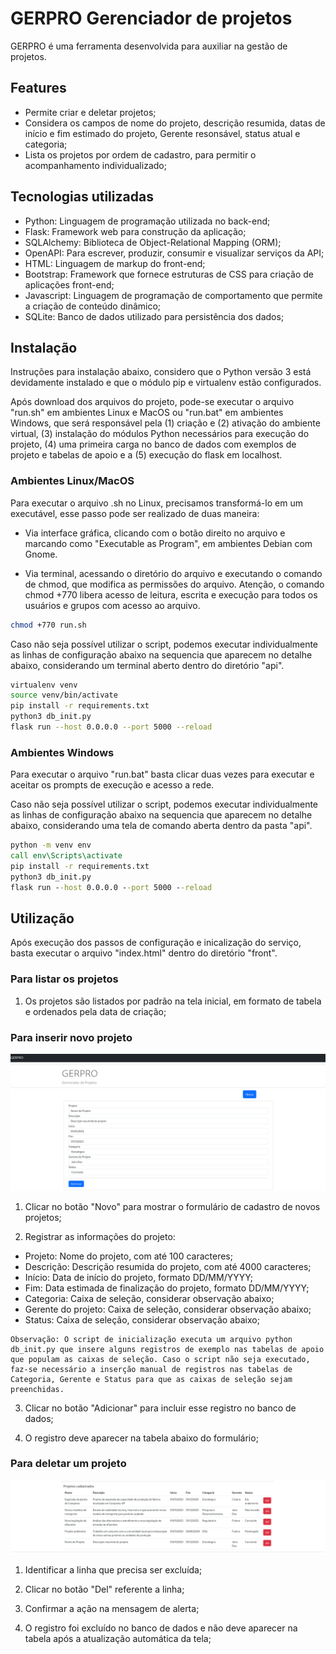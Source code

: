 # GERPRO Gerenciador de projetos

GERPRO é uma ferramenta desenvolvida para auxiliar na gestão de projetos.

## Features

- Permite criar e deletar projetos;
- Considera os campos de nome do projeto, descrição resumida, datas de início e fim estimado do projeto, Gerente resonsável, status atual e categoria;
- Lista os projetos por ordem de cadastro, para permitir o acompanhamento individualizado;

## Tecnologias utilizadas

- Python: Linguagem de programação utilizada no back-end;
- Flask: Framework web para construção da aplicação;
- SQLAlchemy: Biblioteca de Object-Relational Mapping (ORM);
- OpenAPI: Para escrever, produzir, consumir e visualizar serviços da API;
- HTML: Linguagem de markup do front-end;
- Bootstrap: Framework que fornece estruturas de CSS para criação de aplicações front-end;
- Javascript: Linguagem de programação de comportamento que permite a criação de conteúdo dinâmico;
- SQLite: Banco de dados utilizado para persistência dos dados;

## Instalação

Instruções para instalação abaixo, considero que o Python versão 3 está devidamente instalado e que o módulo pip e virtualenv estão configurados.

Após download dos arquivos do projeto, pode-se executar o arquivo "run.sh" em ambientes Linux e MacOS ou "run.bat" em ambientes Windows, que será responsável pela (1) criação e (2) ativação do ambiente virtual, (3) instalação do módulos Python necessários para execução do projeto, (4) uma primeira carga no banco de dados com exemplos de projeto e tabelas de apoio e a (5) execução do flask em localhost.

### Ambientes Linux/MacOS

Para executar o arquivo .sh no Linux, precisamos transformá-lo em um executável, esse passo pode ser realizado de duas maneira:

- Via interface gráfica, clicando com o botão direito no arquivo e marcando como "Executable as Program", em ambientes Debian com Gnome.

- Via terminal, acessando o diretório do arquivo e executando o comando de chmod, que modifica as permissões do arquivo. Atenção, o comando chmod +770 libera acesso de leitura, escrita e execução para todos os usuários e grupos com acesso ao arquivo.

```bash
chmod +770 run.sh
```

Caso não seja possível utilizar o script, podemos executar individualmente as linhas de configuração abaixo na sequencia que aparecem no detalhe abaixo, considerando um terminal aberto dentro do diretório "api".

``` bash
virtualenv venv
source venv/bin/activate
pip install -r requirements.txt
python3 db_init.py
flask run --host 0.0.0.0 --port 5000 --reload
```

### Ambientes Windows

Para executar o arquivo "run.bat" basta clicar duas vezes para executar e aceitar os prompts de execução e acesso a rede.

Caso não seja possível utilizar o script, podemos executar individualmente as linhas de configuração abaixo na sequencia que aparecem no detalhe abaixo, considerando uma tela de comando aberta dentro da pasta "api".

``` cmd
python -m venv env
call env\Scripts\activate
pip install -r requirements.txt
python3 db_init.py
flask run --host 0.0.0.0 --port 5000 --reload
```

## Utilização

Após execução dos passos de configuração e inicalização do serviço, basta executar o arquivo "index.html" dentro do diretório "front".

### Para listar os projetos

1. Os projetos são listados por padrão na tela inicial, em formato de tabela e ordenados pela data de criação;

### Para inserir novo projeto

![Alt text](image-1.png)

1. Clicar no botão "Novo" para mostrar o formulário de cadastro de novos projetos;

2. Registrar as informações do projeto:
- Projeto: Nome do projeto, com até 100 caracteres;
- Descrição: Descrição resumida do projeto, com até 4000 caracteres;
- Início: Data de início do projeto, formato DD/MM/YYYY;
- Fim: Data estimada de finalização do projeto, formato DD/MM/YYYY;
- Categoria: Caixa de seleção, considerar observação abaixo;
- Gerente do projeto: Caixa de seleção, considerar observação abaixo;
- Status: Caixa de seleção, considerar observação abaixo;

```
Observação: O script de inicialização executa um arquivo python db_init.py que insere alguns registros de exemplo nas tabelas de apoio que populam as caixas de seleção. Caso o script não seja executado, faz-se necessário a inserção manual de registros nas tabelas de Categoria, Gerente e Status para que as caixas de seleção sejam preenchidas.
```

3. Clicar no botão "Adicionar" para incluir esse registro no banco de dados;

4. O registro deve aparecer na tabela abaixo do formulário;

### Para deletar um projeto

![Alt text](image-2.png)

1. Identificar a linha que precisa ser excluída;

2. Clicar no botão "Del" referente a linha;

3. Confirmar a ação na mensagem de alerta;

4. O registro foi excluído no banco de dados e não deve aparecer na tabela após a atualização automática da tela;